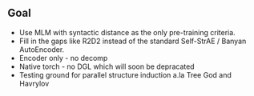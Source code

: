 ## Goal
* Use MLM with syntactic distance as the only pre-training criteria. 
* Fill in the gaps like R2D2 instead of the standard Self-StrAE / Banyan AutoEncoder. 
* Encoder only - no decomp 
* Native torch - no DGL which will soon be depracated 
* Testing ground for parallel structure induction a.la Tree God and Havrylov 



